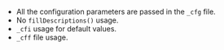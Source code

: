 - All the configuration parameters are passed in the `_cfg` file.
- No `fillDescriptions()` usage.
- `_cfi` usage for default values.
- `_cff` file usage.
